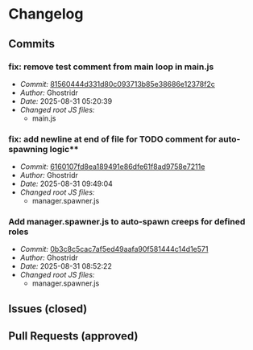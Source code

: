 
# Changelog

## Commits

### fix: remove test comment from main loop in main.js

- *Commit:* [81560444d331d80c093713b85e38686e12378f2c](https://github.com/Ghostridr/ScreepsWorld/commit/81560444d331d80c093713b85e38686e12378f2c)
- *Author:* Ghostridr
- *Date:* 2025-08-31 05:20:39
- *Changed root JS files:*
  - main.js

### fix: add newline at end of file for TODO comment for auto-spawning logic**

- *Commit:* [6160107fd8ea189491e86dfe61f8ad9758e7211e](https://github.com/Ghostridr/ScreepsWorld/commit/6160107fd8ea189491e86dfe61f8ad9758e7211e)
- *Author:* Ghostridr
- *Date:* 2025-08-31 09:49:04
- *Changed root JS files:*
  - manager.spawner.js

### Add manager.spawner.js to auto-spawn creeps for defined roles

- *Commit:* [0b3c8c5cac7af5ed49aafa90f581444c14d1e571](https://github.com/Ghostridr/ScreepsWorld/commit/0b3c8c5cac7af5ed49aafa90f581444c14d1e571)
- *Author:* Ghostridr
- *Date:* 2025-08-31 08:52:22
- *Changed root JS files:*
  - manager.spawner.js

## Issues (closed)

## Pull Requests (approved)
